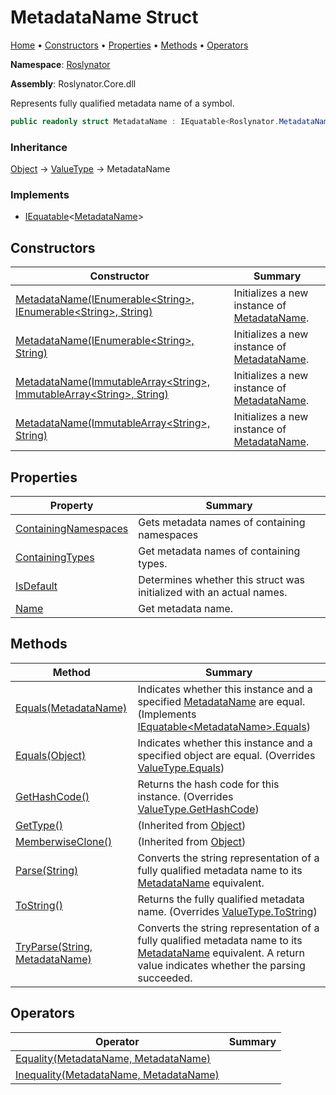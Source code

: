 # MetadataName Struct

[Home](../../README.md) &#x2022; [Constructors](#constructors) &#x2022; [Properties](#properties) &#x2022; [Methods](#methods) &#x2022; [Operators](#operators)

**Namespace**: [Roslynator](../README.md)

**Assembly**: Roslynator\.Core\.dll

  
Represents fully qualified metadata name of a symbol\.

```csharp
public readonly struct MetadataName : IEquatable<Roslynator.MetadataName>
```

### Inheritance

[Object](https://docs.microsoft.com/en-us/dotnet/api/system.object) &#x2192; [ValueType](https://docs.microsoft.com/en-us/dotnet/api/system.valuetype) &#x2192; MetadataName

### Implements

* [IEquatable](https://docs.microsoft.com/en-us/dotnet/api/system.iequatable-1)\<[MetadataName](./README.md)\>

## Constructors

| Constructor | Summary |
| ----------- | ------- |
| [MetadataName(IEnumerable\<String\>, IEnumerable\<String\>, String)](-ctor/README.md#2683869985) | Initializes a new instance of [MetadataName](./README.md)\. |
| [MetadataName(IEnumerable\<String\>, String)](-ctor/README.md#2380643901) | Initializes a new instance of [MetadataName](./README.md)\. |
| [MetadataName(ImmutableArray\<String\>, ImmutableArray\<String\>, String)](-ctor/README.md#1108504764) | Initializes a new instance of [MetadataName](./README.md)\. |
| [MetadataName(ImmutableArray\<String\>, String)](-ctor/README.md#3069058406) | Initializes a new instance of [MetadataName](./README.md)\. |

## Properties

| Property | Summary |
| -------- | ------- |
| [ContainingNamespaces](ContainingNamespaces/README.md) | Gets metadata names of containing namespaces |
| [ContainingTypes](ContainingTypes/README.md) | Get metadata names of containing types\. |
| [IsDefault](IsDefault/README.md) | Determines whether this struct was initialized with an actual names\. |
| [Name](Name/README.md) | Get metadata name\. |

## Methods

| Method | Summary |
| ------ | ------- |
| [Equals(MetadataName)](Equals/README.md#3467406204) | Indicates whether this instance and a specified [MetadataName](./README.md) are equal\. \(Implements [IEquatable\<MetadataName\>.Equals](https://docs.microsoft.com/en-us/dotnet/api/system.iequatable-1.equals)\) |
| [Equals(Object)](Equals/README.md#185373986) | Indicates whether this instance and a specified object are equal\. \(Overrides [ValueType.Equals](https://docs.microsoft.com/en-us/dotnet/api/system.valuetype.equals)\) |
| [GetHashCode()](GetHashCode/README.md) | Returns the hash code for this instance\. \(Overrides [ValueType.GetHashCode](https://docs.microsoft.com/en-us/dotnet/api/system.valuetype.gethashcode)\) |
| [GetType()](https://docs.microsoft.com/en-us/dotnet/api/system.object.gettype) |  \(Inherited from [Object](https://docs.microsoft.com/en-us/dotnet/api/system.object)\) |
| [MemberwiseClone()](https://docs.microsoft.com/en-us/dotnet/api/system.object.memberwiseclone) |  \(Inherited from [Object](https://docs.microsoft.com/en-us/dotnet/api/system.object)\) |
| [Parse(String)](Parse/README.md) | Converts the string representation of a fully qualified metadata name to its [MetadataName](./README.md) equivalent\. |
| [ToString()](ToString/README.md) | Returns the fully qualified metadata name\. \(Overrides [ValueType.ToString](https://docs.microsoft.com/en-us/dotnet/api/system.valuetype.tostring)\) |
| [TryParse(String, MetadataName)](TryParse/README.md) | Converts the string representation of a fully qualified metadata name to its [MetadataName](./README.md) equivalent\. A return value indicates whether the parsing succeeded\. |

## Operators

| Operator | Summary |
| -------- | ------- |
| [Equality(MetadataName, MetadataName)](op_Equality/README.md) | |
| [Inequality(MetadataName, MetadataName)](op_Inequality/README.md) | |

